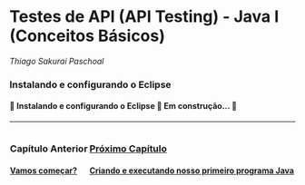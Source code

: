 # **Testes de API (API Testing) - Java I (Conceitos Básicos)**

*Thiago Sakurai Paschoal*

<h3 id="ambiente-eclipse">
    <strong>Instalando e configurando o Eclipse</strong>
</h3>

<h4> 
	🚧  Instalando e configurando o Eclipse 🚀 Em construção...  🚧
</h4>

------

<div style="display: flex; justify-content: space-around; width: 100%; flex-direction: row;">
    <div>
      <h3><strong>Capítulo Anterior</strong></h3>
      <h4><a href="../README.md" target="_blank">Vamos começar?</h4>
    </div>
    <div>
      <h3><strong>Próximo Capítulo</strong></h3>
      <h4><a href="./capitulos/04.md" target="_blank">Criando e executando nosso primeiro programa Java</h4>
    </div>
</div>

